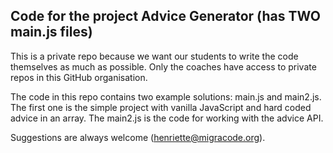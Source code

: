 ## Code for the project Advice Generator (has TWO main.js files)

This is a private repo because we want our students to write the code themselves as much as possible. Only the coaches have access to private repos in this GitHub organisation.

The code in this repo contains two example solutions: main.js and main2.js. The first one is the simple project with vanilla JavaScript and hard coded advice in an array. The main2.js is the code for working with the advice API.

Suggestions are always welcome (henriette@migracode.org). 